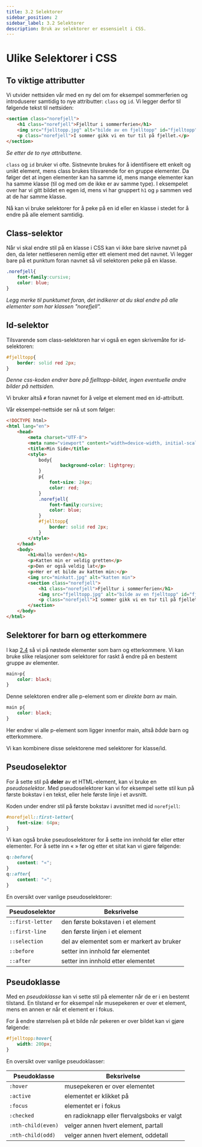 ```yaml
---
title: 3.2 Selektorer
sidebar_position: 2
sidebar_label: 3.2 Selektorer
description: Bruk av selektorer er essensielt i CSS.
---
```


# Ulike Selektorer i CSS

## To viktige attributter

Vi utvider nettsiden vår med en ny del om for eksempel sommerferien og introduserer samtidig to nye attributter: `class` og `id`. Vi legger derfor til følgende tekst til nettsiden:

```html
<section class="norefjell">
    <h1 class="norefjell">Fjelltur i sommerferien</h1>
    <img src="fjelltopp.jpg" alt="bilde av en fjelltopp" id="fjelltopp">
    <p class="norefjell">I sommer gikk vi en tur til på fjellet.</p>
</section>
```

*Se etter de to nye attributtene.*

`class` og `id` bruker vi ofte. Sistnevnte brukes for å identifisere ett enkelt og unikt element, mens class brukes tilsvarende for en gruppe elementer. Da følger det at ingen elementer kan ha samme id, mens mange elementer kan ha samme klasse (til og med om de ikke er av samme type). I eksempelet over har vi gitt bildet en egen id, mens vi har gruppert `h1` og `p` sammen ved at de har samme klasse.

Nå kan vi bruke selektorer for å peke på en id eller en klasse i stedet for å endre på alle element samtidig.

## Class-selektor

Når vi skal endre stil på en klasse i CSS kan vi ikke bare skrive navnet på den, da leter nettleseren nemlig etter ett element med det navnet. Vi legger bare på et punktum foran navnet så vil selektoren peke på en klasse.

```css
.norefjell{
    font-family:cursive;
    color: blue;
}
```
*Legg merke til punktumet foran, det indikerer at du skal endre på alle elementer som har klassen "norefjell".*

## Id-selektor

Tilsvarende som class-selektoren har vi også en egen skrivemåte for id-selektoren:

```css
#fjelltopp{
    border: solid red 2px;
}
```

*Denne css-koden endrer bare på fjelltopp-bildet, ingen eventuelle andre bilder på nettsiden.*

Vi bruker altså `#` foran navnet for å velge et element med en id-attributt.

Vår eksempel-nettside ser nå ut som følger:


```html
<!DOCTYPE html>
<html lang="en">
    <head>
        <meta charset="UTF-8">
        <meta name="viewport" content="width=device-width, initial-scale=1.0">
        <title>Min Side</title>
        <style>
            body{
                    background-color: lightgrey;
            }
            p{
                font-size: 24px;
                color: red;
            }
            .norefjell{
                font-family:cursive;
                color: blue;
            }
            #fjelltopp{
                border: solid red 2px;
            }
        </style>
    </head>
    <body>
        <h1>Hallo verden!</h1>
        <p>Katten min er veldig gretten</p>
        <p>Den er også veldig lat</p>
        <p>Her er et bilde av katten min:</p>
        <img src="minkatt.jpg" alt="katten min">
        <section class="norefjell">
            <h1 class="norefjell">Fjelltur i sommerferien</h1>
            <img src="fjelltopp.jpg" alt="bilde av en fjelltopp" id="fjelltopp">
            <p class="norefjell">I sommer gikk vi en tur til på fjellet.</p>
        </section>
    </body>
</html>
```

## Selektorer for barn og etterkommere

I kap [2.4](../2-html/struktur.md) så vi på nøstede elementer som barn og etterkommere. Vi kan bruke slike relasjoner som selektorer for raskt å endre på en bestemt gruppe av elementer.

```css
main>p{
    color: black;
}
```
Denne selektoren endrer alle p-element som er *direkte barn* av main.

```css
main p{
    color: black;
}
```
Her endrer vi alle p-element som ligger innenfor main, altså *både* barn og etterkommere.

Vi kan kombinere disse selektorene med selektorer for klasse/id.

## Pseudoselektor

For å sette stil på **deler** av et HTML-element, kan vi bruke en *pseudoselektor*.
Med pseudoselektorer kan vi for eksempel sette stil kun på første bokstav i en tekst, eller hele første linje i et avsnitt.

Koden under endrer stil på første bokstav i avsnittet med id `norefjell`:

```css
#norefjell::first-letter{
    font-size: 64px;
}
```

Vi kan også bruke pseudoselektorer for å sette inn innhold før eller etter elementer.
For å sette inn « » før og etter et sitat kan vi gjøre følgende:

```css
q::before{
    content: "«";
}
q::after{
    content: "»";
}
```

En oversikt over vanlige pseudoselektorer:

| Pseudoselektor  | Beksrivelse |
|-----------------|-------------|
|`::first-letter` |den første bokstaven i et element|
|`::first-line`   |den første linjen i et element|
|`::selection`    |del av elementet som er markert av bruker|
|`::before`       |setter inn innhold før elementet|
|`::after`        |setter inn innhold etter elementet|

## Pseudoklasse

Med en *pseudoklasse* kan vi sette stil på elementer når de er i en bestemt tilstand.
En tilstand er for eksempel når musepekeren er over et element, mens en annen er når et element er i fokus.

For å endre størrelsen på et bilde når pekeren er over bildet kan vi gjøre følgende:

```css
#fjelltopp:hover{
    width: 200px;
}
```

En oversikt over vanlige pseudoklasser:

| Pseudoklasse     | Beksrivelse |
|------------------|-------------|
|`:hover`          |musepekeren er over elementet|
|`:active`         |elementet er klikket på|
|`:focus`          |elementet er i fokus|
|`:checked`        |en radioknapp eller flervalgsboks er valgt|
|`:nth-child(even)` |velger annen hvert element, partall|
|`:nth-child(odd)` |velger annen hvert element, oddetall|

